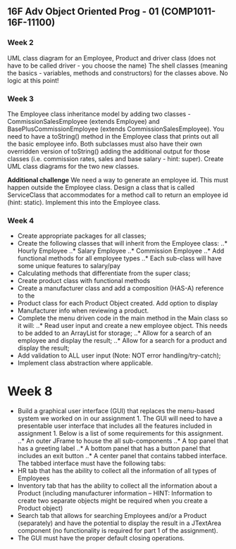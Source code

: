 ## 16F Adv Object Oriented Prog - 01 (COMP1011-16F-11100) 

### Week 2

UML class diagram for an Employee, Product and driver class (does not have to be called driver - you choose the name)
The shell classes (meaning the basics - variables, methods and constructors) for the classes above. No logic at this point!

### Week 3

The Employee class inheritance model by adding two classes - CommissionSalesEmployee  (extends Employee) and BasePlusCommissionEmployee (extends CommissionSalesEmployee). You need to have a toString() method in the Employee class that prints out all the basic employee info. Both subclasses must also have their own overridden version of toString() adding the additional output for those classes (i.e. commission rates, sales and base salary - hint: super). Create UML class diagrams for the two new classes. 

**Additional challenge** We need a way to generate an employee id. This must happen outside the Employee class. Design a class that is called ServiceClass that accommodates for a method call to return an employee id (hint: static). Implement this into the Employee class. 

### Week 4

* Create appropriate packages for all classes;
* Create the following classes that will inherit from the Employee class:
..* Hourly Employee
..* Salary Employee
..* Commission Employee
..* Add functional methods for all employee types
..* Each sub-class will have some unique features to salary/pay
* Calculating methods that differentiate from the super class;
* Create product class with functional methods
* Create a manufacturer class and add a composition (HAS-A) reference to the
* Product class for each Product Object created. Add option to display
* Manufacturer info when reviewing a product.
* Complete the menu driven code in the main method in the Main class so it
will:
..* Read user input and create a new employee object. This needs to be
added to an ArrayList for storage;
..* Allow for a search of an employee and display the result;
..* Allow for a search for a product and display the result;
* Add validation to ALL user input (Note: NOT error handling/try-catch);
* Implement class abstraction where applicable.

# Week 8

* Build a graphical user interface (GUI) that replaces the menu-based system we worked
on in our assignment 1. The GUI will need to have a presentable user interface that
includes all the features included in assignment 1. Below is a list of some requirements
for this assignment.
..* An outer JFrame to house the all sub-components
..* A top panel that has a greeting label
..* A bottom panel that has a button panel that includes an exit button
..* A center panel that contains tabbed interface. The tabbed interface must have the
following tabs:
* HR tab that has the ability to collect all the information of all types of
Employees
* Inventory tab that has the ability to collect all the information about a
Product (including manufacturer information – HINT: Information to create
two separate objects might be required when you create a Product object)
* Search tab that allows for searching Employees and/or a Product
(separately) and have the potential to display the result in a JTextArea
component (no functionality is required for part 1 of the assignment).
* The GUI must have the proper default closing operations.